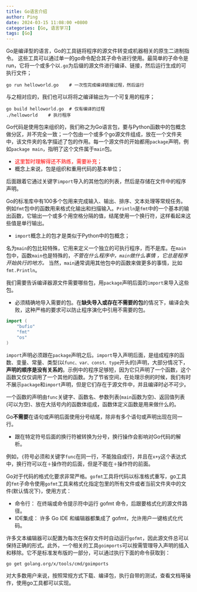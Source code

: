```yaml
---
title: Go语言介绍
author: Ping
date: 2024-03-15 11:08:00 +0800
categories: [Go, 语言学习]
tags: [Go]
---
```


Go是编译型的语言，Go的工具链将程序的源文件转变成机器相关的原生二进制指令。
这些工具可以通过单一的go命令配合其子命令进行使用。最简单的子命令是run，它将一个或多个以`.go`为后缀的源文件进行编译、链接，然后运行生成的可执行文件；

```shell
go run helloworld.go    # 一次性完成编译链接过程，然后运行
```

与之相对应的，我们也可以将将之编译输出为一个可复用的程序；

```shell
go build helloworld.go  # 仅有编译的过程
./helloworld    # 执行程序
```

Go代码是使用包来组织的，我们称之为Go语言包，要与Python函数中的包概念做分区，并不完全一致；一个包由一个或多个go源文件组成，放在一个文件夹中，该文件夹的名字描述了包的作用。每一个源文件的开始都用`package`声明，例如`package main`，指明了这个文件属于`main`包。
- <font color = "red">这里暂时理解得还不熟练，需要补充；</font>
- 概念上来说，包是组织和重用代码的基本单位；

后面跟着它通过关键字`import`导入的其他包的列表，然后是存储在文件中的程序声明。

Go的标准库中有100多个包用来完成输入、输出、排序、文本处理等常规任务。例如`fmt`包中的函数用来格式化输出和扫描输入。`Println`是`fmt`中的一个基本的输出函数，它输出一个或多个用空格分隔的值，结尾使用一个换行符，这样看起来这些值是单行输出。
- ```import```概念上的包才是类似于Python中的包概念；

名为`main`的包比较特殊，它用来定义一个独立的可执行程序，而不是库。在`main`包中，函数`main`也是特殊的，*不管在什么程序中，`main`做什么事情 ，它总是程序开始执行的地方。* 当然，`main`通常调用其他包中的函数来做更多的事情，比如`fmt.Println`。

我们需要告诉编译器源文件需要哪些包，用`package`声明后面的`import`来导入这些包。
- 必须精确地导入需要的包。在**缺失导入或存在不需要的包**的情况下，编译会失败，这种严格的要求可以防止程序演化中引用不需要的包。

```go
import (
	"bufio"
	"fmt"
	"os"
)
```

`import`声明必须跟在`package`声明之后。`import`导入声明后面，是组成程序的函数、变量、常量、类型(以`func、var、const、type`开头的)声明，大部分情况下，**声明的顺序是没有关系的**。示例中的程序足够短，因为它只声明了一个函数，这个函数又仅仅调用了一个其他的函数。为了节省空间，在处理示例的时候，我们有时不展示`package`和`import`声明，但是它们存在于源文件中，并且编译时必不可少。

一个函数的声明由`func`关键字、函数名、参数列表(`main`函数为空)、返回值列表(可以为空)、放在大括号内的函数体组成，函数体定义函数是用来做什么的。

Go**不需要**在语句或声明后面使用分号结尾，除非有多个语句或声明出现在同一行。
- 跟在特定符号后面的换行符被转换为分号，换行操作会影响对Go代码的解析。

例如，`{`符号必须和关键字`func`在同一行，不能独自成行，并且在`x+y`这个表达式中，换行符可以在`＋`操作符的后面，但是不能在`＋`操作符的前面。

Go对于代码的格式化要求非常严格。`gofmt`工具将代码以标准格式重写，go工具的`fmt`子命令使用`gofmt`工具来格式化指定包里的所有文件或者当前文件夹中的文件(默认情况下)，使用方式：
- 命令行： 在终端或命令提示符中运行 gofmt 命令，后跟要格式化的源文件路径。
- IDE集成： 许多 Go IDE 和编辑器都集成了 gofmt，允许用户一键格式化代码。

许多文本编辑器可以配置为每次在保存文件时自动运行`gofmt`，因此源文件总可以保持正确的形式。此外，一个相关的工具`goimports`可以按需管理导入声明的插入和移除。它不是标准发布版的一部分，可以通过执行下面的命令获取到：

```shell
go get golang.org/x/tools/cmd/goimports
```

对大多数用户来说，按照常规方式下载、编译包，执行自带的测试，查看文档等操作，使用go工具都可以实现。